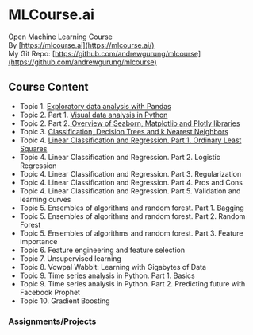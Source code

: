 # MLCourse.ai

Open Machine Learning Course  
By [https://mlcourse.ai](https://mlcourse.ai/)  
My Git Repo: [https://github.com/andrewgurung/mlcourse](https://github.com/andrewgurung/mlcourse)

## Course Content

* Topic 1. [Exploratory data analysis with Pandas](exploratory-data-analysis-with-pandas.md)
* Topic 2. Part 1. [Visual data analysis in Python](visual-data-analysis-in-python.md)
* Topic 2. Part 2.[ Overview of Seaborn, Matplotlib and Plotly libraries](overview-of-seaborn-matplotlib-and-plotly-libraries.md)
* Topic 3. [Classification, Decision Trees and k Nearest Neighbors](classification-decision-trees-and-k-nearest-neighbors.md)
* Topic 4. [Linear Classification and Regression. Part 1. Ordinary Least Squares](linear-regression.md)
* Topic 4. Linear Classification and Regression. Part 2. Logistic Regression
* Topic 4. Linear Classification and Regression. Part 3. Regularization
* Topic 4. Linear Classification and Regression. Part 4. Pros and Cons
* Topic 4. Linear Classification and Regression. Part 5. Validation and learning curves
* Topic 5. Ensembles of algorithms and random forest. Part 1. Bagging
* Topic 5. Ensembles of algorithms and random forest. Part 2. Random Forest
* Topic 5. Ensembles of algorithms and random forest. Part 3. Feature importance
* Topic 6. Feature engineering and feature selection
* Topic 7. Unsupervised learning
* Topic 8. Vowpal Wabbit: Learning with Gigabytes of Data
* Topic 9. Time series analysis in Python. Part 1. Basics
* Topic 9. Time series analysis in Python. Part 2. Predicting future with Facebook Prophet
* Topic 10. Gradient Boosting

### Assignments/Projects

